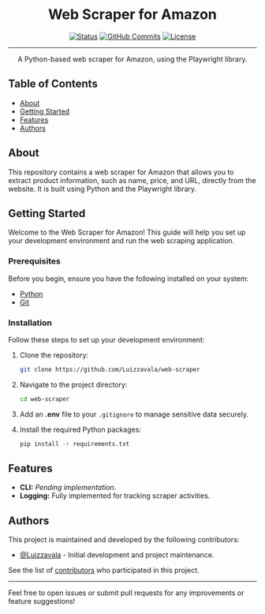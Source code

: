 <h1 align="center">Web Scraper for Amazon</h1>

<div align="center">

[![Status](https://img.shields.io/badge/status-active-success.svg)]()
[![GitHub Commits](https://img.shields.io/github/commit-activity/t/Luizzavala/web-scraper)](https://github.com/Luizzavala/web-scraper/commits)
[![License](https://img.shields.io/badge/license-MIT-blue.svg)](/LICENSE)

</div>

---

<p align="center">A Python-based web scraper for Amazon, using the Playwright library.
    <br> 
</p>

## Table of Contents

- [About](#about)
- [Getting Started](#getting_started)
- [Features](#features)
- [Authors](#authors)

## About <a name="about"></a>

This repository contains a web scraper for Amazon that allows you to extract product information, such as name, price, and URL, directly from the website. It is built using Python and the Playwright library.

## Getting Started <a name="getting_started"></a>

Welcome to the Web Scraper for Amazon! This guide will help you set up your development environment and run the web scraping application.

### Prerequisites

Before you begin, ensure you have the following installed on your system:

- [Python](https://www.python.org/downloads/)
- [Git](https://git-scm.com/downloads)

### Installation

Follow these steps to set up your development environment:

1. Clone the repository:
    ```bash
    git clone https://github.com/Luizzavala/web-scraper
    ```
2. Navigate to the project directory:
    ```bash
    cd web-scraper
    ```
3. Add an **.env** file to your `.gitignore` to manage sensitive data securely.

4. Install the required Python packages:
    ```bash
    pip install -r requirements.txt
    ```

## Features <a name="features"></a>

- **CLI:** *Pending implementation*.
- **Logging:** Fully implemented for tracking scraper activities.

## Authors <a name="authors"></a>

This project is maintained and developed by the following contributors:

- [@Luizzavala](https://github.com/Luizzavala) - Initial development and project maintenance.

See the list of [contributors](https://github.com/Luizzavala/web-scraper/contributors) who participated in this project.

---

Feel free to open issues or submit pull requests for any improvements or feature suggestions!

